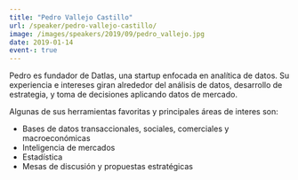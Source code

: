 ```yaml
---
title: "Pedro Vallejo Castillo"
url: /speaker/pedro-vallejo-castillo/
image: /images/speakers/2019/09/pedro_vallejo.jpg
date: 2019-01-14
event-: true
---
```


Pedro es fundador de Datlas, una startup enfocada en analítica de datos. Su experiencia e intereses giran alrededor del análisis de datos, desarrollo de estrategia, y toma de decisiones aplicando datos de mercado.

Algunas de sus herramientas favoritas y principales áreas de interes son:
<ul>
 	<li>Bases de datos transaccionales, sociales, comerciales y macroeconómicas</li>
 	<li>Inteligencia de mercados</li>
 	<li>Estadística</li>
 	<li>Mesas de discusión y propuestas estratégicas</li>
</ul>